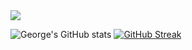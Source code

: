 <img src="https://www.codewars.com/users/georgezalokostas/badges/small?theme=light">

![George's GitHub stats](https://github-readme-stats.vercel.app/api?username=georgezalokostas&show_icons=true)
[![GitHub Streak](https://streak-stats.demolab.com?user=georgezalokostas)](https://git.io/streak-stats)
